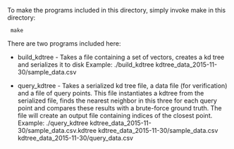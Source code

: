 To make the programs included in this directory, simply invoke make in this directory:
```
 make
```

There are two programs included here:
 * build_kdtree - Takes a file containing a set of vectors, creates
   a kd tree and serializes it to disk
   Example: ./build_kdtree  kdtree_data_2015-11-30/sample_data.csv

 * query_kdtree - Takes a serialized kd tree file, a data file (for
   verification) and a file of query points.
   This file instantiates a kdtree from the serialized file, finds the
   nearest neighbor in this three for each query point and compares
   these results with a brute-force ground truth.  The file will
   create an output file containing indices of the closest point.
   Example: ./query_kdtree  kdtree_data_2015-11-30/sample_data.csv.kdtree  kdtree_data_2015-11-30/sample_data.csv kdtree_data_2015-11-30/query_data.csv
   

